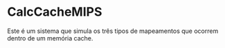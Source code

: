 # CalcCacheMIPS
Este é um sistema que simula os três tipos de mapeamentos que ocorrem dentro de um memória cache.
